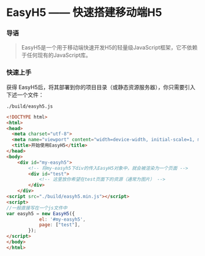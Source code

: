 # EasyH5 —— 快速搭建移动端H5

### 导语
> EasyH5是一个用于移动端快速开发H5的轻量级JavaScript框架，它不依赖于任何现有的JavaScript库。

### 快速上手
获得 EasyH5后，将其部署到你的项目目录（或静态资源服务器），你只需要引入下述一个文件：
```
./build/easyh5.js
```

```html
<!DOCTYPE html>
<html>
<head>
  <meta charset="utf-8">
  <meta name="viewport" content="width=device-width, initial-scale=1, maximum-scale=1">
  <title>开始使用EasyH5</title>
</head>
<body>
    <div id="my-easyh5">
        <!-- 将my-easyh5下div的传入EasyH5对象中，就会被渲染为一个页面 -->
        <div id="test">
            <!-- 这里放你希望在test页面下的资源（通常为图片） -->
        </div>
    </div>
<script src="./build/easyh5.min.js"></script>
<script>
//一般直接写在一个js文件中
var easyh5 = new EasyH5({
	        el: '#my-easyh5',
	        page: ["test"],
        });
</script>
</body>
</html>
```